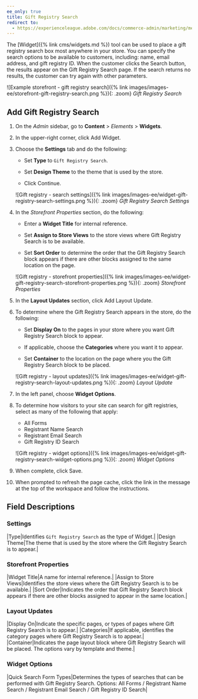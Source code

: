 ```yaml
---
ee_only: true
title: Gift Registry Search
redirect to:
  - https://experienceleague.adobe.com/docs/commerce-admin/marketing/merchandising/gift-registry/gift-registry-search.html
---
```


The [Widget]({% link cms/widgets.md %}) tool can be used to place a gift registry search box most anywhere in your store. You can specify the search options to be available to customers, including: name, email address, and gift registry ID. When the customer clicks the Search button, the results appear on the Gift Registry Search page. If the search returns no results, the customer can try again with other parameters.

![Example storefront - gift registry search]({% link images/images-ee/storefront-gift-registry-search.png %}){: .zoom}
_Gift Registry Search_

## Add Gift Registry Search

1. On the _Admin_ sidebar, go to **Content** > _Elements_ > **Widgets**.

1. In the upper-right corner, click <span class="btn">Add Widget</span>.

1. Choose the **Settings** tab and do the following:

    - Set **Type** to `Gift Registry Search`.

    - Set **Design Theme** to the theme that is used by the store.

    - Click <span class="btn">Continue</span>.

    ![Gift registry - search settings]({% link images/images-ee/widget-gift-registry-search-settings.png %}){: .zoom}
    _Gift Registry Search Settings_

1. In the _Storefront Properties_ section, do the following:

    - Enter a **Widget Title** for internal reference.

    - Set **Assign to Store Views** to the store views where Gift Registry Search is to be available.

    - Set **Sort Order** to determine the order that the Gift Registry Search block appears if there are other blocks assigned to the same location on the page.

    ![Gift registry - storefront properties]({% link images/images-ee/widget-gift-registry-search-storefront-properties.png %}){: .zoom}
    _Storefront Properties_

1. In the **Layout Updates** section, click <span class="btn">Add Layout Update</span>.

1. To determine where the Gift Registry Search appears in the store, do the following:

    - Set **Display On** to the pages in your store where you want Gift Registry Search block to appear.

    - If applicable, choose the **Categories** where you want it to appear.

    - Set **Container** to the location on the page where you the Gift Registry Search block to be placed.

    ![Gift registry - layout updates]({% link images/images-ee/widget-gift-registry-search-layout-updates.png %}){: .zoom}
    _Layout Update_

1. In the left panel, choose **Widget Options**.

1. To determine how visitors to your site can search for gift registries, select as many of the following that apply:

    - All Forms
    - Registrant Name Search
    - Registrant Email Search
    - Gift Registry ID Search

    ![Gift registry - widget options]({% link images/images-ee/widget-gift-registry-search-widget-options.png %}){: .zoom}
    _Widget Options_

1. When complete, click <span class="btn">Save</span>.

1. When prompted to refresh the page cache, click the link in the message at the top of the workspace and follow the instructions.

## Field Descriptions

### Settings

|Type|Identifies `Gift Registry Search` as the type of Widget.|
|Design Theme|The theme that is used by the store where the Gift Registry Search is to appear.|

### Storefront Properties

|Widget Title|A name  for internal reference.|
|Assign to Store Views|Identifies the store views where the Gift Registry Search is to be available.|
|Sort Order|Indicates the order that Gift Registry Search block appears if there are other blocks assigned to appear in the same location.|

### Layout Updates

|Display On|Indicate the specific pages, or types of pages where Gift Registry Search is to appear.|
|Categories|If applicable, identifies the category pages where Gift Registry Search is to appear.|
|Container|Indicates the page layout block where Gift Registry Search will be placed. The options vary by template and theme.|

### Widget Options

|Quick Search Form Types|Determines the types of searches that can be performed with Gift Registry Search. Options: All Forms / Registrant Name Search / Registrant Email Search / Gift Registry ID Search|
